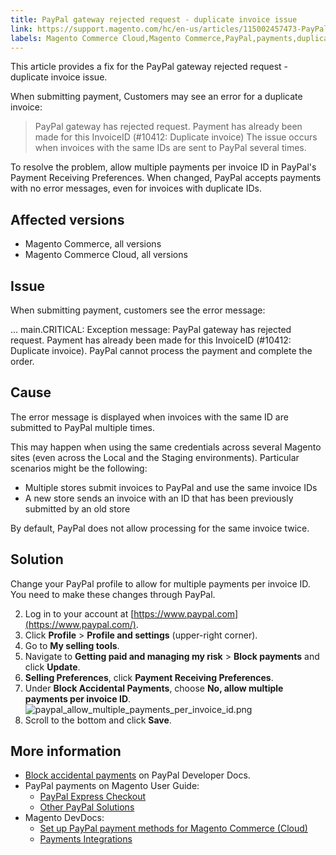 ```yaml
---
title: PayPal gateway rejected request - duplicate invoice issue
link: https://support.magento.com/hc/en-us/articles/115002457473-PayPal-gateway-rejected-request-duplicate-invoice-issue
labels: Magento Commerce Cloud,Magento Commerce,PayPal,payments,duplicate,invoice,troubleshooting
---
```


This article provides a fix for the PayPal gateway rejected request - duplicate invoice issue.

 When submitting payment, Customers may see an error for a duplicate invoice:

 
> PayPal gateway has rejected request. Payment has already been made for this InvoiceID (#10412: Duplicate invoice) The issue occurs when invoices with the same IDs are sent to PayPal several times.

 To resolve the problem, allow multiple payments per invoice ID in PayPal's Payment Receiving Preferences. When changed, PayPal accepts payments with no error messages, even for invoices with duplicate IDs.

 Affected versions
-----------------

 
 * Magento Commerce, all versions
 * Magento Commerce Cloud, all versions
 
 Issue
-----

 When submitting payment, customers see the error message:

 ... main.CRITICAL: Exception message: PayPal gateway has rejected request. Payment has already been made for this InvoiceID (#10412: Duplicate invoice). PayPal cannot process the payment and complete the order.

 Cause
-----

 The error message is displayed when invoices with the same ID are submitted to PayPal multiple times.

 This may happen when using the same credentials across several Magento sites (even across the Local and the Staging environments). Particular scenarios might be the following:

 
 * Multiple stores submit invoices to PayPal and use the same invoice IDs
 * A new store sends an invoice with an ID that has been previously submitted by an old store
 
 By default, PayPal does not allow processing for the same invoice twice.

 Solution
--------

 Change your PayPal profile to allow for multiple payments per invoice ID. You need to make these changes through PayPal.

 
 2. Log in to your account at [https://www.paypal.com](https://www.paypal.com/).
 4. Click **Profile** > **Profile and settings** (upper-right corner).
 6. Go to **My selling tools**.
 8. Navigate to **Getting paid and managing my risk** > **Block payments** and click **Update**.
 10.  **Selling Preferences**, click **Payment Receiving Preferences**.
 12. Under **Block Accidental Payments**, choose **No, allow multiple payments per invoice ID**.  
![paypal_allow_multiple_payments_per_invoice_id.png](https://support.magento.com/hc/article_attachments/115003047154/paypal_allow_multiple_payments_per_invoice_id.png) 
 14. Scroll to the bottom and click **Save**.
 
 More information
----------------

 
 *  [Block accidental payments](https://developer.paypal.com/docs/classic/admin/setup-account/#block-accidental-payments) on PayPal Developer Docs.
 * PayPal payments on Magento User Guide: 
	 + [PayPal Express Checkout](http://docs.magento.com/m2/ee/user_guide/payment/paypal-express-checkout.html)
	 + [Other PayPal Solutions](http://docs.magento.com/m2/ee/user_guide/payment/paypal.html) 
 * Magento DevDocs: 
	 + [Set up PayPal payment methods for Magento Commerce (Cloud)](http://devdocs.magento.com/guides/v2.2/cloud/live/paypal-onboarding.html)
	 + [Payments Integrations](http://devdocs.magento.com/guides/v2.2/payments-integrations/bk-payments-integrations.html) 
 
